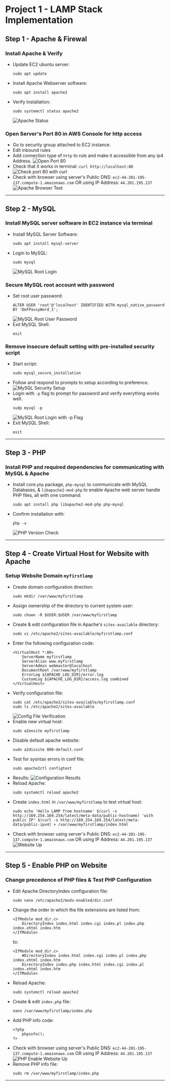# Project 1 - LAMP Stack Implementation

## Step 1 - Apache & Firewal 

### Install Apache & Verify
- Update EC2 ubuntu server: 
    ```
    sudo apt update
    ```
- Install Apache Webserver software: 
    ```
    sudo apt install apache2
    ```
- Verify Installation: 
    ```
    sudo systemctl status apache2
    ```
    ![Apache Status](./images/apache-status.png)


### Open Server's Port 80 in AWS Console for http access
- Go to security group attached to EC2 instance.
- Edit inbound rules
- Add connection type of `http` to rule and make it accessible from any ip4 Address.
![Open Port 80](./images/Open%20port%2080.png)
- Check that it works in terminal: `curl http://localhost:80`
![Check port 80 with curl](./images/curl%20port%2080%20check%20in%20terminal.png)
- Check with browser using server's Public DNS: `ec2-44-201-195-137.compute-1.amazonaws.com` OR using IP Address: `44.201.195.137`
![Apache Browser Test](./images/apache%20in%20browser.png)


---

## Step 2 - MySQL

### Install MySQL server software in EC2 instance via terminal
- Install MySQL Server Software: 
    ```
    sudo apt install mysql-server
    ```
- Login to MySQL: 
    ```
    sudo mysql
    ```
    ![MySQL Root Login](./images/mysql%20root%20login.png)


### Secure MySQL root account with password
- Set root user password: 
    ```
    ALTER USER 'root'@'localhost' IDENTIFIED WITH mysql_native_password BY 'DeFPassyWord_1';
    ```
    ![MySQL Root User Password](./images/mysql%20root%20password%20setup.png)
- Exit MySQL Shell: 
    ```
    exit
    ```

### Remove insecure default setting with pre-installed security script
- Start script: 
    ```
    sudo mysql_secure_installation
    ```
- Follow and respond to prompts to setup according to preference.
![MySQL Security Setup](./images/mysql%20installation%20security%20setup.png)
- Login with `-p` flag to prompt for password and verify everything works well.
    ```
    sudp mysql -p
    ```
    ![MySQL Root Login with -p Flag](./images/mysql%20root%20login%20with%20-p%20flag.png)
- Exit MySQL Shell: 
    ```
    exit
    ``` 

---

## Step 3 - PHP


### Install PHP and required dependencies for communicating with MySQL & Apache
- Install core `php` package, `php-mysql` to communicate with MySQL Databases, & `libapache2-mod-php` to enable Apache web server handle PHP files, all with one command: 
    ```
    sudo apt install php libapache2-mod-php php-mysql
    ```
- Confirm installation with: 
    ```
    php -v
    ```
    ![PHP Version Check](./images/php%20version.png)


---



## Step 4 - Create Virtual Host for Website with Apache


### Setup Website Domain `myfirstlamp` 
- Create domain configuration direction: 
    ```
    sudo mkdir /var/www/myfirstlamp
    ```
- Assign ownership of the directory to current system user:
    ```
    sudo chown -R $USER:$USER /var/www/myfirstlamp
    ```
- Create & edit configuration file in Apache's `sites-available` directory:
    ```
    sudo vi /etc/apache2/sites-available/myfirstlamp.conf
    ```
- Enter the following configuration code:
    ```
    <VirtualHost *:80>
        ServerName myfirstlamp
        ServerAlias www.myfirstlamp
        ServerAdmin webmaster@localhost
        DocumentRoot /var/www/myfirstlamp
        ErrorLog ${APACHE_LOG_DIR}/error.log
        CustomLog ${APACHE_LOG_DIR}/access.log combined
    </VirtualHost>
    ```
- Verify configuration file:
    ```
    sudo cat /etc/apache2/sites-available/myfirstlamp.conf
    sudo ls /etc/apache2/sites-available
    ```
    ![Config File Verification](./images/virtualhost%20config%20verification.png)
- Enable new virtual host:
    ```
    sudo a2ensite myfirstlamp
    ```
- Disable default apache website:
    ```
    sudo a2dissite 000-default.conf
    ```
- Test for sysntax errors in conf file:
    ```
    sudo apache2ctl configtest
    ```
- Results:
    ![Configuration Results](./images/virtualhost%20config%20enable%20dissable%20and%20syntax-check.png)
- Reload Apache:
    ```
    sudo systemctl reload apache2
    ```
- Create `index.html` in `/var/www/myfirstlamp` to test virtual host:
    ```
    sudo echo 'Hello LAMP from hostname' $(curl -s http://169.254.169.254/latest/meta-data/public-hostname) 'with public IP' $(curl -s http://169.254.169.254/latest/meta-data/public-ipv4) > /var/www/myfirstlamp/index.html
    ```
- Check with browser using server's Public DNS: `ec2-44-201-195-137.compute-1.amazonaws.com` OR using IP Address: `44.201.195.137`
![Website Up](./images/virtualhost%20website%20running.png)


---

## Step 5 - Enable PHP on Website


### Change precedence of PHP files & Test PHP Configuration
- Edit Apache DirectoryIndex configuration file:
    ```
    sudo nano /etc/apache2/mods-enabled/dir.conf
    ```
- Change the order in which the file extensions are listed from:
    ```
    <IfModule mod_dir.c>
        DirectoryIndex index.html index.cgi index.pl index.php index.xhtml index.htm
    </IfModule>
    ```
    to:
    ```
    <IfModule mod_dir.c>
        #DirectoryIndex index.html index.cgi index.pl index.php index.xhtml index.htm
        DirectoryIndex index.php index.html index.cgi index.pl index.xhtml index.htm
    </IfModule>
    ```
- Reload Apache:
    ```
    sudo systemctl reload apache2
    ```
- Create & edit `index.php` file:
    ```
    nano /var/www/myfirstlamp/index.php
    ```
- Add PHP info code:
    ```
    <?php
        phpinfo();
    ?>
    ```
- Check with browser using server's Public DNS: `ec2-44-201-195-137.compute-1.amazonaws.com` OR using IP Address: `44.201.195.137`
![PHP Enable Website Up](./images/PHP%20website%20up.png)
- Remove PHP info file:
    ```
    sudo rm /var/www/myfirstlamp/index.php
    ```


---